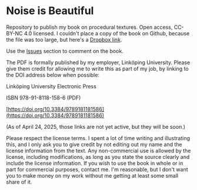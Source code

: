 # Noise is Beautiful

Repository to publish my book on procedural textures. Open access, CC-BY-NC 4.0 licensed. I couldn't place a copy of the book on Github, because the file was too large, but here's a [Dropbox link](https://www.dropbox.com/scl/fi/b8rt7kxn8v4swaabiecyb/noiseisbeautiful.pdf?rlkey=7jqnigdyds7rkxo6w6e9452op&dl=0). 

Use the [Issues](https://github.com/stegu/noiseisbeautiful/issues) section to comment on the book.


The PDF is formally published by my employer, Linköping University. Please give them credit for allowing me to write this as part of my job, by linking to the DOI address below when possible:

Linköping University Electronic Press

ISBN 978-91-8118-158-6 (PDF)

[https://doi.org/10.3384/9789181181586](https://doi.org/10.3384/9789181181586)

(As of April 24, 2025, those links are not yet active, but they will be soon.)

Please respect the license terms. I spent a lot of time writing and illustrating this, and I only ask you to give credit by not editing out my name and the license information from the text. Any non-commercial use is allowed by the license, including modifications, as long as you state the source clearly and include the license information. If you wish to use the book in whole or in part for commercial purposes, contact me. I'm reasonable, but I don't want you to make money on my work without me getting at least some small share of it.
